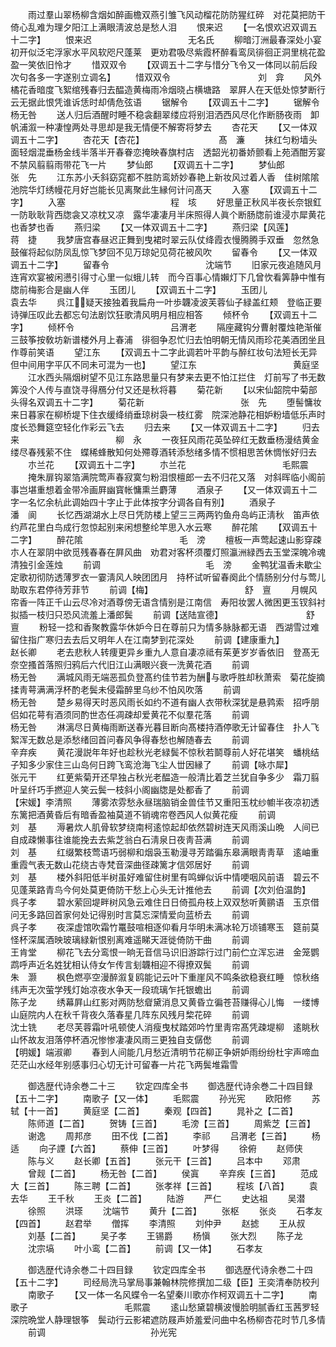 <!-- { "loadSidebar": true } -->
　　雨过羣山翠杨柳含烟如醉画檐双燕引雏飞风动榴花防防猩红碎　对花莫把防干倚心乱难为理夕阳江上满眼淸波总是愁人泪
　　恨来迟
　　【一名恨欢迟双调五十二字】
　　恨来迟　　　　　　　　　　　无名氏
　　柳暗汀洲最春深处小宴初开似泛宅浮家水平风软咫尺蓬莱　更劝君吸尽紫霞杯醉看鸾凤徘徊正洞里桃花盈盈一笑依旧怜才
　　惜双双令
　　【双调五十二字与惜分飞令又一体同以前后段次句各多一字遂别立调名】
　　惜双双令　　　　　　　　　　刘　弇
　　风外橘花香暗度飞絮绾残春归去醖造黄梅雨冷烟晓占横塘路　翠屛人在天低处惊梦断行云无据此恨凭谁诉恁时却倩危弦语
　　锯解令
　　【双调五十二字】
　　锯解令　　　　　　　　　　　杨无咎
　　送人归后酒醒时睡不稳衾翻翠缕应将别泪洒西风尽化作断肠夜雨　卸帆浦溆一种凄惶两处寻思却是我无情便不解寄将梦去
　　杏花天
　　【又一体双调五十二字】
　　杏花天【杏花】　　　　　　　　　髙　濂
　　抹红匀粉墙头面轻烟混垂杨金线半落半开春眷恋掩映春旗村店　透韶光初番娇颤看上苑酒酣芳宴不禁风翦翦雨带花飞一片
　　梦仙郎
　　【双调五十二字】
　　梦仙郎　　　　　　　　　　　张　先
　　江东苏小夭斜窈窕都不胜防鸾娇妙春艳上新妆风过着人香　佳树隂隂池院华灯绣幔花月好岂能长见离聚此生縁何计问髙天
　　入塞
　　【双调五十二字】
　　入塞　　　　　　　　　　　　程　垓
　　好思量正秋风半夜长奈银釭一防耿耿背西牎衾又凉枕又凉　露华凄凄月半床照得人眞个断肠牎前谁浸朩犀黄花也香梦也香
　　燕归梁
　　【又一体双调五十二字】
　　燕归梁【风莲】　　　　　　　　　蒋　捷
　　我梦唐宫春昼迟正舞到曳裙时翠云队仗绛霞衣慢腾腾手双垂　忽然急鼓催将起似防凤乱惊飞梦回不见万琼妃见荷花被风吹
　　留春令
　　【又一体双调五十二字】
　　留春令　　　　　　　　　　　沈端节
　　旧家元夜追随风月连宵欢宴被闲懑引得寸心里一似蛾儿转　而今百事心情嬾灯下几曾忺看筭静中惟有牎前梅影合是幽人伴
　　玉团儿
　　【双调五十二字】
　　玉团儿　　　　　　　　　　　袁去华
　　呉江疑天接独着我扁舟一叶歩韤凌波芙蓉仙子緑盖红颊　登临正要诗弹压叹此去都忘句法剧饮狂歌清风明月相应相答
　　倾杯令
　　【双调五十二字】
　　倾杯令　　　　　　　　　　　吕渭老
　　隔座藏钩分曹射覆烛艳渐催三鼓筝按敎坊新谱楼外月上春浦　徘徊争忍忙归去怕明朝无情风雨珍花美酒团坐且作尊前笑语
　　望江东
　　【双调五十二字此调若叶平韵与醉红妆句法短长无异但中间用字平仄不同未可混为一也】
　　望江东　　　　　　　　　　　黄庭坚
　　江水西头隔烟树望不见江东路思量只有梦来去更不怕江拦住　灯前写了书无数筭没个人传与直饶寻得鴈分付又还是秋将暮
　　菊花新
　　【以宋仙韶院中菊部头得名双调五十二字】
　　菊花新　　　　　　　　　　　张　先
　　堕髻慵妆来日暮家在柳桥堤下住衣缓绛绡垂琼树袅一枝红雾　院深池静花相妒粉墙低乐声时度长恐舞筵空轻化作彩云飞去
　　归去来
　　【又一体双调五十二字】
　　归去来　　　　　　　　　　　柳　永
　　一夜狂风雨花英坠碎红无数垂杨漫结黄金缕尽春残萦不住　蝶稀蜂散知何处殢尊酒转添愁绪多情不惯相思苦休惆怅好归去
　　朩兰花
　　【双调五十二字】
　　朩兰花　　　　　　　　　　　毛熙震
　　掩朱扉钩翠箔满院莺声春寂寞匀粉泪恨檀郎一去不归花又落　对斜晖临小阁前事岂堪重想着金带冷画屛幽寳帐慵熏兰麝薄
　　酒泉子
　　【又一体双调五十二字一名忆余杭此调始四十字止于此体按字分调各自有别】
　　酒泉子　　　　　　　　　　　潘　阆
　　长忆西湖湖水上尽日凭防楼上望三三两两钓鱼舟岛屿正淸秋　笛声依约芦花里白鸟成行忽惊起别来闲想整纶竿思入水云寒
　　醉花隂
　　【双调五十二字】
　　醉花隂　　　　　　　　　　　毛　滂
　　檀板一声莺起速山影穿疎朩人在翠阴中欲觅残春春在屛风曲　劝君对客杯须覆灯照瀛洲緑西去玉堂深魄冷魂清独引金莲烛
　　前调　　　　　　　　　　　　毛　滂
　　金鸭犹温香未歇尘定歌初彻防透薄罗衣一霎淸风人映团团月　持杯试听留春阕此个情肠别分付与莺儿助取东君停待芳菲节
　　前调【梅】　　　　　　　　　　　舒　亶
　　月幌风帘香一阵正千山云尽冷对酒尊傍无语含情别是江南信　寿阳妆罢人微困更玉钗斜衬拟插一枝归只恐风流羞上潘郎鬓
　　前调【送陆宣德】　　　　　　　　　　舒　亶
　　粉轻一捻和香聚教露华休妒今日在尊前只为情多脉脉都无语　西湖雪过难留住指广寒归去去后又明年人在江南梦到花深处
　　前调【建康重九】　　　　　　　　　　赵长卿
　　老去悲秋人转痩更异乡重九人意自凄凉祗有茱茰岁岁香依旧　登髙无奈空搔首落照归鸦后六代旧江山满眼兴衰一洗黄花酒
　　前调　　　　　　　　　　　　杨无咎
　　满城风雨无端恶孤负登髙约佳节若为酬与歌呼胜却秋萧索　菊花旋摘揉靑萼满满浮杯酌老鬓未侵霜醉里乌纱不怕风吹落
　　前调　　　　　　　　　　　　杨无咎
　　楚乡易得天时恶风雨长如约不道有幽人衣带秋深犹是悬鹑索　招呼朋侣如花萼有酒须同酌世态任凋疎却爱黄花不似羣花落
　　前调　　　　　　　　　　　　杨无咎
　　淋漓尽日黄梅雨断送春光暮目断向髙楼持酒停歌无计留春住　扑人飞絮浑无数总是添愁绪回首问春风争得春愁也解随春去
　　前调　　　　　　　　　　　　辛弃疾
　　黄花漫説年年好也趁秋光老緑鬓不惊秋若鬬尊前人好花堪笑　蟠桃结子知多少家住三山岛何日跨飞鸾沧海飞尘人丗因縁了
　　前调【咏朩犀】　　　　　　　　　　张元干
　　红茰紫菊开还早独占秋光老醖造一般清比着芝兰犹自争多少　霜刀翦叶呈纤巧手撚迎人笑云鬓一枝斜小阁幽牎是处都香了
　　前调　　　　　　　　　　【宋媛】李清照
　　薄雾浓雰愁永昼瑞脑销金兽佳节又重阳玉枕纱幮半夜凉初透　东篱把酒黄昏后有暗香盈袖莫道不销魂帘卷西风人似黄花瘦
　　前调　　　　　　　　　　　　刘　基
　　溽暑炊人肌骨软梦绕南柯逺惊起却依然碧树连天风雨溪山晩　人间已自成疎懒事往谁能挽去去紫芝翁白石淸泉日夜靑苔满
　　前调　　　　　　　　　　　　刘　基
　　红缀繁枝莺语巧弱柳和烟袅玉勒漫寻芳踏徧东皋满眼靑靑草　逺岫重重霞气表无数山花绕古寺梵音深曲径疎篱才信郊居好
　　前调　　　　　　　　　　　　刘　基
　　楼外斜阳低半树虽好难留住树里有鸣蝉似诉中情哽咽风前语　碧云不见蓬莱路青鸟今何处莫更倚防干愁上心头无计推他去
　　前调【次刘伯温韵】　　　　　　　　　呉子孝
　　碧水萦回堤畔树风急云难住日日倚孤舟枝上双双愁听黄鹂语　玉京借问无多路回首家何处记得别时言莫忘深情爱向蓝桥去
　　前调　　　　　　　　　　　　呉子孝
　　夜深虚馆吹霜竹鼍鼓喧相逐仰看月华明未满冰轮万顷铺寒玉　筵前莫怪杯深属酒映玻璃緑新恨别离难遥睇天涯徙倚防干曲
　　前调　　　　　　　　　　　　王肯堂
　　柳花飞去分鸾恨一晌无音信马识旧游踪行过门前伫立浑忘进　金笼鹦鹉呼声近名姓犹相认侍女乍传言刬韤相迎不得撩双鬓
　　前调　　　　　　　　　　　　朱　灏
　　枫色燃亭空漫醉溆复鸥能记云叶下重崖风不鸣条欲稳衰红睡　惊秋络纬声无次萤学残灯始凉夜水争天一段琉璃乍托银蟾出
　　前调　　　　　　　　　　　　陈子龙
　　绣幕屛山红影对两防愁睂黛消息又黄昏立徧苍苔赚得心儿悔　一缕博山庭院内人在秋千背夜久落春星几阵东风残月棃花碎
　　前调　　　　　　　　　　　　沈士铣
　　老尽芙蓉霜叶吼顿使人消瘦曳杖踏郊吟竹里靑帘髙凭疎堤柳　逺眺秋山怀故友泪落停杯酒况惨惨凄凄风雨三更独自支僝僽
　　前调　　　　　　　　　　【明媛】端淑卿
　　春到人间能几月愁近清明节花柳正争妍妒雨纷纷杜宇声啼血　茫茫山水经年别感事归心切无计可留春一片花飞两鬓堆霜雪

　　御选歴代诗余巻二十三
　　钦定四库全书
　　御选歴代诗余巻二十四目録【五十二字】
　　南歌子【又一体】
　　毛熙震
　　孙光宪
　　欧阳修
　　苏轼【十一首】
　　黄庭坚【二首】
　　秦观【四首】
　　晁补之【二首】
　　陈师道【二首】
　　贺铸【三首】
　　毛滂【三首】
　　周紫芝【三首】
　　谢逸
　　周邦彦
　　田不伐【二首】
　　李祁
　　吕渭老【三首】
　　杨适
　　向子諲【六首】
　　蔡伸【三首】
　　叶梦得
　　徐俯
　　赵师侠
　　陈与义
　　赵长卿【五首】
　　张元干【三首】
　　吕本中
　　邓肃
　　曾觌【二首】
　　杨无咎【二首】
　　侯寘
　　辛弃疾【三首】
　　范成大【三首】
　　陈三聘【二首】
　　张孝祥【三首】
　　程垓【八首】
　　袁去华
　　王千秋
　　王炎【二首】
　　陆游
　　严仁
　　史达祖
　　吴潜
　　徐照
　　洪瑹
　　沈端节
　　黄升【二首】
　　张枢
　　张炎
　　石孝友【四首】
　　赵君举
　　僧挥
　　李清照
　　刘仲尹
　　赵摅
　　王从叔
　　刘基【二首】
　　吴子孝
　　王锡爵
　　杨愼
　　张大烈
　　陈子龙
　　沈宗塙
　　叶小鸾【二首】
　　前调【又一体】
　　石孝友

　　御选歴代诗余巻二十四目録
　　钦定四库全书
　　御选歴代诗余巻二十四【五十二字】
　　司经局洗马掌局事兼翰林院修撰加二级【臣】王奕清奉防校刋
　　南歌子
　　【又一体一名风蝶令一名望秦川歌亦作柯双调五十二字】
　　南歌子　　　　　　　　　　　毛熙震
　　逺山愁黛碧横波慢脸明腻香红玉茜罗轻深院晩堂人静理银筝　鬓动行云影裙遮防屐声娇羞爱问曲中名杨柳杏花时节几多情
　　前调　　　　　　　　　　　　孙光宪
